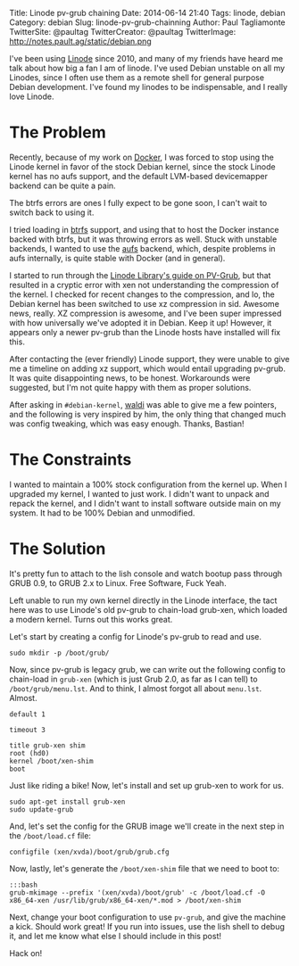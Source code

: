 Title: Linode pv-grub chaining
Date: 2014-06-14 21:40
Tags: linode, debian
Category: debian
Slug: linode-pv-grub-chainning
Author: Paul Tagliamonte
TwitterSite: @paultag
TwitterCreator: @paultag
TwitterImage: http://notes.pault.ag/static/debian.png

I've been using [Linode](https://linode.com) since 2010, and many of
my friends have heard me talk about how big a fan I am of linode. I've
used Debian unstable on all my Linodes, since I often use them as a remote
shell for general purpose Debian development. I've found my linodes to be
indispensable, and I really love Linode.

The Problem
===========

Recently, because of my work on [Docker](http://docker.io/), I was forced
to stop using the Linode kernel in favor of the stock Debian kernel, since
the stock Linode kernel has no aufs support, and the default LVM-based
devicemapper backend can be quite a pain.

<aside class="left">
    The btrfs errors are ones I fully expect to be gone soon, I can't wait
    to switch back to using it.
</aside>

I tried loading in [btrfs](http://en.wikipedia.org/wiki/Btrfs) support, and
using that to host the Docker instance backed with btrfs, but it was throwing
errors as well. Stuck with unstable backends, I wanted to use the
[aufs](http://en.wikipedia.org/wiki/Aufs) backend, which, despite problems in
aufs internally, is quite stable with Docker (and in general).

I started to run through the [Linode Library's guide on PV-Grub](https://library.linode.com/custom-instances/pv-grub-howto),
but that resulted in a cryptic error with xen not understanding the compression
of the kernel. I checked for recent changes to the compression, and lo, the
Debian kernel has been switched to use xz compression in sid. Awesome news,
really. XZ compression is awesome, and I've been super impressed with how
universally we've adopted it in Debian. Keep it up!  However, it appears only
a newer pv-grub than the Linode hosts have installed will fix this.

After contacting the (ever friendly) Linode support, they were unable to give
me a timeline on adding xz support, which would entail upgrading pv-grub. It
was quite disappointing news, to be honest. Workarounds were suggested,
but I'm not quite happy with them as proper solutions.

After asking in `#debian-kernel`, [waldi](http://bblank.thinkmo.de/blog) was
able to give me a few pointers, and the following is very inspired by him,
the only thing that changed much was config tweaking, which was easy enough.
Thanks, Bastian!


The Constraints
===============

I wanted to maintain a 100% stock configuration from the kernel up.
When I upgraded my kernel, I wanted to just work. I didn't want to
unpack and repack the kernel, and I didn't want to install software
outside main on my system. It had to be 100% Debian and unmodified.


The Solution
============

<aside class="right">
    It's pretty fun to attach to the lish console and watch bootup pass
    through GRUB 0.9, to GRUB 2.x to Linux. Free Software, Fuck Yeah.
</aside>

Left unable to run my own kernel directly in the Linode interface, the tact
here was to use Linode's old pv-grub to chain-load grub-xen, which loaded
a modern kernel. Turns out this works great.

Let's start by creating a config for Linode's pv-grub to read
and use.

    sudo mkdir -p /boot/grub/

Now, since pv-grub is legacy grub, we can write out the following
config to chain-load in `grub-xen` (which is just Grub 2.0, as far as I can
tell) to `/boot/grub/menu.lst`. And to think, I almost forgot all about
`menu.lst`. Almost.

    default 1
    
    timeout 3
    
    title grub-xen shim
    root (hd0)
    kernel /boot/xen-shim
    boot

Just like riding a bike! Now, let's install and set up grub-xen to work for us.

    sudo apt-get install grub-xen
    sudo update-grub

And, let's set the config for the GRUB image we'll create in the next step
in the `/boot/load.cf` file:

    configfile (xen/xvda)/boot/grub/grub.cfg

Now, lastly, let's generate the `/boot/xen-shim` file that we need
to boot to:

    :::bash
    grub-mkimage --prefix '(xen/xvda)/boot/grub' -c /boot/load.cf -O x86_64-xen /usr/lib/grub/x86_64-xen/*.mod > /boot/xen-shim


Next, change your boot configuration to use `pv-grub`, and give the machine
a kick. Should work great! If you run into issues, use the lish shell to
debug it, and let me know what else I should include in this post!

Hack on!
